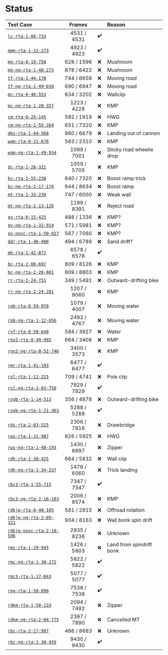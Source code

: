 # Status

Test Case                                                 | Frames      |     | Reason
:-------------------------------------------------------- | :---------: | --- | :---------------------------
[`lc-rta-1-08-733`](https://youtu.be/HPcvNS8QFVI)         | 4531 / 4531 | ✔️ |
[`mmm-rta-1-15-273`](https://youtu.be/ozaXzEXFeHM)        | 4923 / 4923 | ✔️ |
[`mg-rta-0-19-758`](https://youtu.be/ui01yrKCwa0)         | 628 / 1596  | ❌ | Mushroom
[`mg-ng-rta-1-40-273`](https://youtu.be/8-0Xetey5xY)      | 878 / 6422  | ❌ | Mushroom
[`tf-rta-1-44-178`](https://youtu.be/2XWFuncJAGk)         | 744 / 6656  | ❌ | Moving road
[`tf-ng-rta-1-49-039`](https://youtu.be/mqQa_1Cq1bw)      | 690 / 6947  | ❌ | Moving road
[`mc-rta-0-46-553`](https://youtu.be/1F2xfHYrkXM)         | 634 / 3202  | ❌ | Wallclip
[`mc-ng-rta-1-20-357`](https://youtu.be/kG8PvG8K1ZA)      | 1223 / 4228 | ❌ | KMP
[`cm-rta-0-25-145`](https://youtu.be/F_RUQVghmuA)         | 582 / 1919  | ❌ | HWG
[`cm-ng-rta-1-55-264`](https://youtu.be/XxKG3IYWduE)      | 651 / 7320  | ❌ | KMP
[`dks-rta-1-44-568`](https://youtu.be/b9hacHlifcw)        | 960 / 6679  | ❌ | Landing out of cannon
[`wgm-rta-0-31-678`](https://youtu.be/VVFXP639DRY)        | 563 / 2310  | ❌ | KMP
[`wgm-ng-rta-1-49-934`](https://youtu.be/NbhzA2rtZ2A)     | 1099 / 7001 | ❌ | Sticky road wheelie drop
[`dc-rta-1-28-321`](https://youtu.be/Rs5AK3iHVno)         | 1059 / 5705 | ❌ | KMP
[`kc-rta-1-55-250`](https://youtu.be/Elb5K7woV20)         | 640 / 7320  | ❌ | Boost ramp trick
[`kc-ng-rta-2-17-176`](https://youtu.be/UgSQj6RpDYM)      | 644 / 8634  | ❌ | Boost ramp
[`mt-rta-1-33-239`](https://youtu.be/FX89203m2iE)         | 747 / 6000  | ❌ | Weak wall
[`mt-ng-rta-2-13-126`](https://youtu.be/igcHE0-OV0g)      | 1199 / 8391 | ❌ | Reject road
[`gv-rta-0-15-425`](https://youtu.be/bB0oUzdCHTA)         | 488 / 1336  | ❌ | KMP?
[`gv-ng-rta-1-32-914`](https://youtu.be/J55Fo2ZMz9M)      | 571 / 5981  | ❌ | KMP?
[`gv-nosc-rta-1-50-927`](https://youtu.be/R7oK3U7iZrk)    | 567 / 7060  | ❌ | KMP?
[`ddr-rta-1-46-400`](https://youtu.be/nVcVbd4n3yM)        | 494 / 6789  | ❌ | Sand drift?
[`mh-rta-1-42-872`](https://youtu.be/CellUlOYgnc)         | 6578 / 6578 | ✔️ | 
[`bc-rta-2-08-697`](https://youtu.be/1DEReKemoeI)         | 809 / 8126  | ❌ | KMP
[`bc-ng-rta-2-20-001`](https://youtu.be/028nClzy7B4)      | 809 / 8803  | ❌ | KMP
[`rr-rta-1-24-751`](https://youtu.be/dgNMHyFda14)         | 349 / 5491  | ❌ | Outward-drifting bike
[`rr-ng-rta-2-24-281`](https://youtu.be/O-BtWWsq82o)      | 1207 / 9060 | ❌ | KMP
[`rpb-rta-0-59-978`](https://youtu.be/Z-lVl-7B-So)        | 1079 / 4007 | ❌ | Moving water
[`rpb-ng-rta-1-12-656`](https://youtu.be/LujU0kJx-hU)     | 2492 / 4767 | ❌ | Moving water
[`ryf-rta-0-58-648`](https://youtu.be/3IKzbmawUbk)        | 584 / 3927  | ❌ | Water
[`rgv2-rta-0-49-992`](https://youtu.be/T7OVqaNUbzI)       | 664 / 3408  | ❌ | KMP
[`rgv2-ng-rta-0-52-746`](https://youtu.be/jWRsMWo-55g)    | 3400 / 3573 | ❌ | KMP
[`rmr-rta-1-41-193`](https://youtu.be/y7t4_xXuD2A)        | 6477 / 6477 | ✔️ | 
[`rsl-rta-1-12-225`](https://youtu.be/3p8yV_jjQ4o)        | 709 / 4741  | ❌ | Pole clip
[`rsl-ng-rta-2-03-750`](https://youtu.be/ahNGAaUzm6s)     | 7829 / 7829 | ✔️ | 
[`rsgb-rta-1-14-513`](https://youtu.be/lgfw-zswqIM)       | 356 / 4878  | ❌ | Outward-drifting bike
[`rsgb-ng-rta-1-21-363`](https://youtu.be/SjXUPXT8n8g)    | 5288 / 5288 | ✔️ | 
[`rds-rta-2-03-525`](https://youtu.be/a9Mnd2W7JXI)        | 2306 / 7816 | ❌ | Drawbridge
[`rws-rta-1-31-987`](https://youtu.be/2rDSx5pgQ9A)        | 826 / 5925  | ❌ | HWG
[`rws-ng-rta-1-48-193`](https://youtu.be/4PU4zpCU_q4)     | 1430 / 6897 | ❌ | Zipper
[`rdh-rta-1-30-425`](https://youtu.be/v5Qj0DnqVo0)        | 664 / 5832  | ❌ | Wall clip
[`rdh-ng-rta-1-34-237`](https://youtu.be/4Lp-ehOOiGo)     | 1476 / 6060 | ❌ | Trick landing
[`rbc3-rta-1-55-715`](https://youtu.be/vSbSADDEzEs)       | 7347 / 7347 | ✔️ | 
[`rbc3-ng-rta-2-16-183`](https://youtu.be/xZwlaonIBws)    | 2006 / 8574 | ❌ | KMP
[`rdkjp-rta-0-40-105`](https://youtu.be/bkinW1UZK6M)      | 581 / 2815  | ❌ | Offroad rotation
[`rdkjp-ng-rta-2-09-321`](https://youtu.be/WRXMrAUnOLo)   | 904 / 8163  | ❌ | Wall bonk spin drift
[`rdkjp-nosc-rta-2-10-546`](https://youtu.be/ovFBMmhFioA) | 2935 / 8236 | ❌ | Unknown
[`rmc-rta-1-29-945`](https://youtu.be/QwWEFaiOquI)        | 1426 / 5803 | ❌ | Land from spindrift bonk
[`rmc-ng-rta-1-30-272`](https://youtu.be/HSatgyRolcI)     | 5822 / 5822 | ✔️ | 
[`rmc3-rta-1-17-843`](https://youtu.be/6H6UnSDPPdI)       | 5077 / 5077 | ✔️ | 
[`rpg-rta-1-58-890`](https://youtu.be/vu0vpmTmcbg)        | 7538 / 7538 | ✔️ | 
[`rdkm-rta-1-58-133`](https://youtu.be/s3uqTaxr_4A)       | 2094 / 7492 | ❌ | Zipper
[`rdkm-ng-rta-2-04-775`](https://youtu.be/jk5NIcHWQ-Y)    | 2397 / 7890 | ❌ | Cancelled MT
[`rbc-rta-2-17-997`](https://youtu.be/6Wri7nBtZMk)        | 466 / 8683  | ❌ | Unknown
[`rbc-ng-rta-2-30-459`](https://youtu.be/twZes-RI6Sc)     | 9430 / 9430 | ✔️ | 
